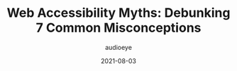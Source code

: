 ---
author: audioeye
date: 2021-08-03
layout: post.njk
publisher: moz
tags:
  - accessibility
  - meta
target_url: https://moz.com/blog/web-accessibility-myths
title: "Web Accessibility Myths: Debunking 7 Common Misconceptions"
---
